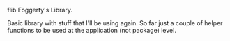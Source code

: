 flib
Foggerty's Library.

Basic library with stuff that I'll be using again.  So far just a couple of helper functions to be used at the application (not package) level.
